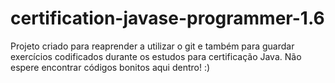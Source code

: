 # certification-javase-programmer-1.6

Projeto criado para reaprender a utilizar o git e também para guardar exercícios codificados durante os estudos para  certificação Java. Não espere encontrar códigos bonitos aqui dentro! :)
